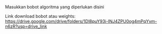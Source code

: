 Masukkan bobot algoritma yang diperlukan disini

Link download bobot atau weights:
https://drive.google.com/drive/folders/1Dl8puY93i-INJ4ZPU0og4mPqYvm-n6zR?usp=drive_link
